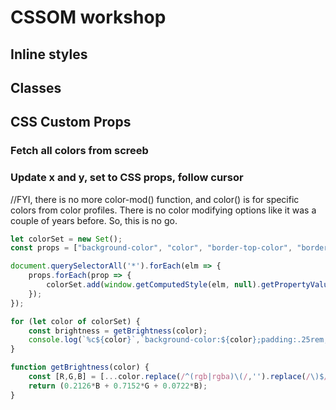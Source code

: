 # CSSOM workshop

## Inline styles

## Classes

## CSS Custom Props

### Fetch all colors from screeb
### Update x and y, set to CSS props, follow cursor

//FYI, there is no more color-mod() function, and color() is for specific colors from color profiles. There is no color modifying options like it was a couple of years before. So, this is no go.

```js
let colorSet = new Set();
const props = ["background-color", "color", "border-top-color", "border-right-color", "border-bottom-color", "border-left-color"];

document.querySelectorAll('*').forEach(elm => {
	props.forEach(prop => {
 		colorSet.add(window.getComputedStyle(elm, null).getPropertyValue(prop));
  	}); 
});

for (let color of colorSet) {
	const brightness = getBrightness(color);
	console.log(`%c${color}`,`background-color:${color};padding:.25rem;color:${brightness > 127 ? 'black' : 'white'};`);
}

function getBrightness(color) {
	const [R,G,B] = [...color.replace(/^(rgb|rgba)\(/,'').replace(/\)$/,'').replace(/\s/g,'').split(',')];	
	return (0.2126*B + 0.7152*G + 0.0722*B);	
}
```
